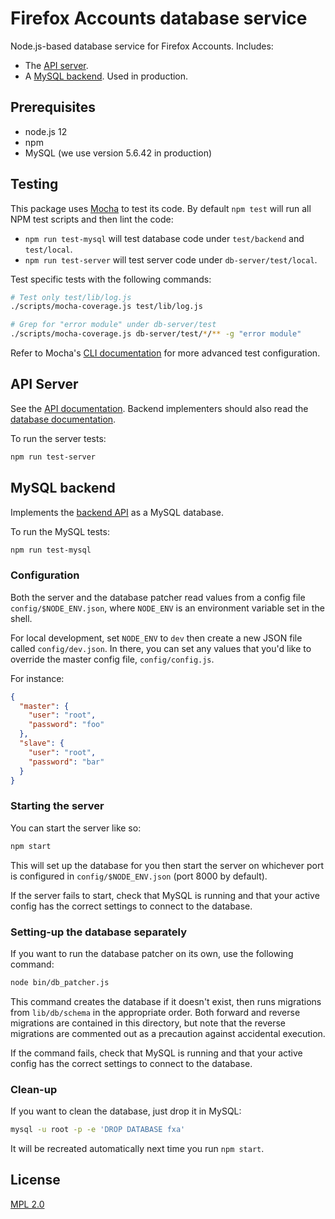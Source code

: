 # Firefox Accounts database service

Node.js-based database service
for Firefox Accounts.
Includes:

- The [API server](#api-server).
- A [MySQL backend](#mysql-backend).
  Used in production.

## Prerequisites

- node.js 12
- npm
- MySQL (we use version 5.6.42 in production)

## Testing

This package uses [Mocha](https://mochajs.org/) to test its code. By default `npm test` will run all NPM test scripts and then lint the code:

- `npm run test-mysql` will test database code under `test/backend` and `test/local`.
- `npm run test-server` will test server code under `db-server/test/local`.

Test specific tests with the following commands:

```bash
# Test only test/lib/log.js
./scripts/mocha-coverage.js test/lib/log.js

# Grep for "error module" under db-server/test
./scripts/mocha-coverage.js db-server/test/*/** -g "error module"
```

Refer to Mocha's [CLI documentation](https://mochajs.org/#command-line-usage) for more advanced test configuration.

## API Server

See the [API documentation][apidocs].
Backend implementers should also read
the [database documentation][dbdocs].

To run the server tests:

```sh
npm run test-server
```

## MySQL backend

Implements the [backend API][dbdocs]
as a MySQL database.

To run the MySQL tests:

```sh
npm run test-mysql
```

### Configuration

Both the server
and the database patcher
read values from a config file
`config/$NODE_ENV.json`,
where `NODE_ENV` is an environment variable
set in the shell.

For local development,
set `NODE_ENV` to `dev`
then create a new JSON file
called `config/dev.json`.
In there,
you can set any values
that you'd like to override
the master config file,
`config/config.js`.

For instance:

```json
{
  "master": {
    "user": "root",
    "password": "foo"
  },
  "slave": {
    "user": "root",
    "password": "bar"
  }
}
```

### Starting the server

You can start the server like so:

```sh
npm start
```

This will set up the database for you
then start the server on whichever port
is configured in `config/$NODE_ENV.json`
(port 8000 by default).

If the server fails to start,
check that MySQL is running
and that your active config
has the correct settings
to connect to the database.

### Setting-up the database separately

If you want to run
the database patcher on its own,
use the following command:

```sh
node bin/db_patcher.js
```

This command creates the database
if it doesn't exist,
then runs migrations
from `lib/db/schema`
in the appropriate order.
Both forward and reverse migrations
are contained in this directory,
but note that the reverse migrations
are commented out
as a precaution against
accidental execution.

If the command fails,
check that MySQL is running
and that your active config
has the correct settings
to connect to the database.

### Clean-up

If you want to clean the database,
just drop it in MySQL:

```sh
mysql -u root -p -e 'DROP DATABASE fxa'
```

It will be recreated automatically
next time you run `npm start`.

## License

[MPL 2.0][license]

[apidocs]: docs/API.md
[dbdocs]: docs/DB_API.md
[server-readme]: db-server/README.md
[license]: LICENSE
